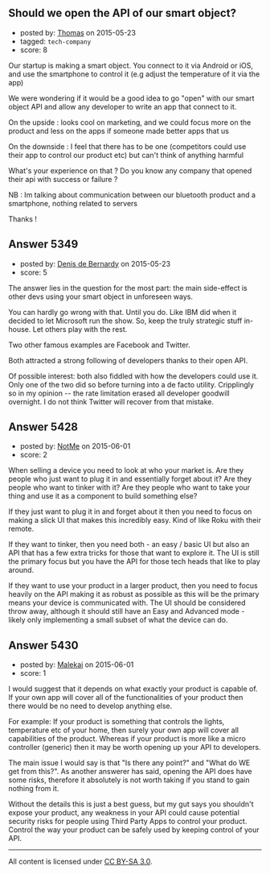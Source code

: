## Should we open the API of our smart object?

- posted by: [Thomas](https://stackexchange.com/users/2545829/thomas) on 2015-05-23
- tagged: `tech-company`
- score: 8

Our startup is making a smart object. You connect to it via Android or iOS, and use the smartphone to control it (e.g adjust the temperature of it via the app)

We were wondering if it would be a good idea to go "open" with our smart object API and allow any developer to write an app that connect to it.

On the upside : looks cool on marketing, and we could focus more on the product and less on the apps if someone made better apps that us

On the downside : I feel that there has to be one (competitors could use their app to control our product etc) but can't think of anything harmful

What's your experience on that ? Do you know any company that opened their api with success or failure ?

NB : Im talking about communication between our bluetooth product and a smartphone, nothing related to servers

Thanks !


## Answer 5349

- posted by: [Denis de Bernardy](https://stackexchange.com/users/182468/denis-de-bernardy) on 2015-05-23
- score: 5

The answer lies in the question for the most part: the main side-effect is other devs using your smart object in unforeseen ways.

You can hardly go wrong with that. Until you do. Like IBM did when it decided to let Microsoft run the show. So, keep the truly strategic stuff in-house. Let others play with the rest.

Two other famous examples are Facebook and Twitter.

Both attracted a strong following of developers thanks to their open API.

Of possible interest: both also fiddled with how the developers could use it. Only one of the two did so before turning into a de facto utility. Cripplingly so in my opinion -- the rate limitation erased all developer goodwill overnight. I do not think Twitter will recover from that mistake.


## Answer 5428

- posted by: [NotMe](https://stackexchange.com/users/1771/notme) on 2015-06-01
- score: 2

When selling a device you need to look at who your market is.  Are they people who just want to plug it in and essentially forget about it?  Are they people who want to tinker with it?  Are they people who want to take your thing and use it as a component to build something else?

If they just want to plug it in and forget about it then you need to focus on making a slick UI that makes this incredibly easy.  Kind of like Roku with their remote.  

If they want to tinker, then you need both - an easy / basic UI but also an API that has a few extra tricks for those that want to explore it.  The UI is still the primary focus but you have the API for those tech heads that like to play around.

If they want to use your product in a larger product, then you need to focus heavily on the API making it as robust as possible as this will be the primary means your device is communicated with.  The UI should be considered throw away, although it should still have an Easy and Advanced mode - likely only implementing a small subset of what the device can do.


## Answer 5430

- posted by: [Malekai](https://stackexchange.com/users/5820495/malekai) on 2015-06-01
- score: 1

I would suggest that it depends on what exactly your product is capable of. If your own app will cover all of the functionalities of your product then there would be no need to develop anything else.

For example: If your product is something that controls the lights, temperature etc of your home, then surely your own app will cover all capabilities of the product. Whereas if your product is more like a micro controller (generic) then it may be worth opening up your API to developers.

The main issue I would say is that "Is there any point?" and "What do WE get from this?". As another answerer has said, opening the API does have some risks, therefore it absolutely is not worth taking if you stand to gain nothing from it.

Without the details this is just a best guess, but my gut says you shouldn't expose your product, any weakness in your API could cause potential security risks for people using Third Party Apps to control your product. Control the way your product can be safely used by keeping control of your API.



---

All content is licensed under [CC BY-SA 3.0](https://creativecommons.org/licenses/by-sa/3.0/).
